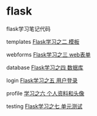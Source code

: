 # flask
flask学习笔记代码

templates <a href="http://www.cnblogs.com/AminHuang/p/4262276.html">Flask学习之二 模板</a>     
 
webforms <a href="http://www.cnblogs.com/AminHuang/p/4263718.html">Flask学习之三 web表单</a>

database <a href="http://www.cnblogs.com/AminHuang/p/4265194.html">Flask学习之四 数据库</a>

login <a href="http://www.cnblogs.com/AminHuang/p/4267190.html">Flask学习之五 用户登录</a>

profile <a href="http://www.cnblogs.com/AminHuang/p/4269518.html">学习之六 个人资料和头像</a>

testing <a href="http://www.cnblogs.com/AminHuang/p/4271675.html">Flask学习之七 单元测试</a>



